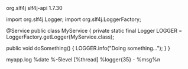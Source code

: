 <dependency>
  <groupId>org.slf4j</groupId>
  <artifactId>slf4j-api</artifactId>
  <version>1.7.30</version>
</dependency>


import org.slf4j.Logger;
import org.slf4j.LoggerFactory;

@Service
public class MyService {
  private static final Logger LOGGER = LoggerFactory.getLogger(MyService.class);

  public void doSomething() {
    LOGGER.info("Doing something...");
  }
}


<configuration>
  <appender name="FILE" class="ch.qos.logback.core.FileAppender">
    <file>myapp.log</file>
    <encoder>
      <pattern>%date %-5level [%thread] %logger{35} - %msg%n</pattern>
    </encoder>
  </appender>
  <root level="info">
    <appender-ref ref="FILE" />
  </root>
</configuration>
